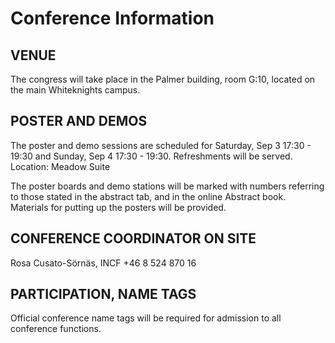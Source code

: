 Conference Information
======================

VENUE
-----
The congress will take place in the Palmer building, room G:10, located on the main Whiteknights campus. 


POSTER AND DEMOS
----------------
The poster and demo sessions are scheduled for Saturday, Sep 3 17:30 - 19:30 and Sunday, Sep 4 17:30 - 19:30. Refreshments will be served. Location: Meadow Suite

The poster boards and demo stations will be marked with numbers referring to those stated in the abstract tab, and in the online Abstract book. Materials for putting up the posters will be provided. 


CONFERENCE COORDINATOR ON SITE
------------------------------

Rosa Cusato-Sörnäs, INCF +46 8 524 870 16 


PARTICIPATION, NAME TAGS
------------------------
Official conference name tags will be required for admission to all conference functions.

